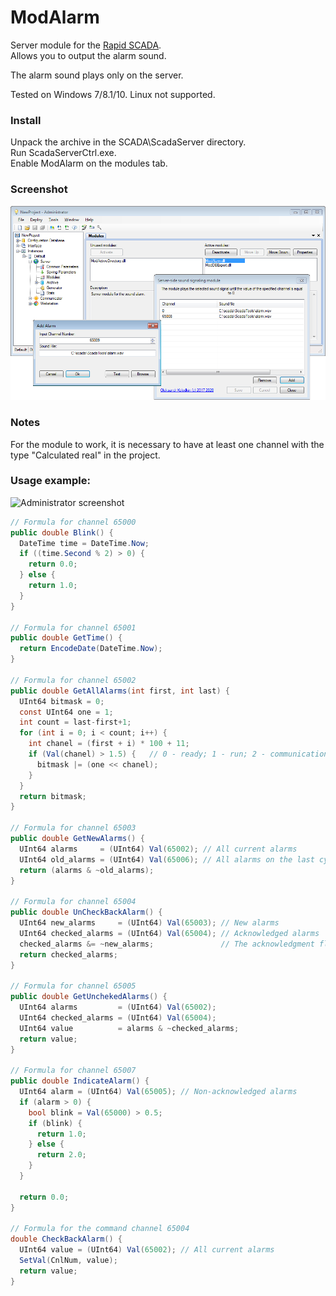 ﻿# ModAlarm
Server module for the [Rapid SCADA](https://rapidscada.org/).  
Allows you to output the alarm sound.

The alarm sound plays only on the server.

Tested on Windows 7/8.1/10.
Linux not supported.

### Install
Unpack the archive in the SCADA\ScadaServer directory.  
Run ScadaServerCtrl.exe.  
Enable ModAlarm on the modules tab.

### Screenshot
![ModAlarm screenshot](https://github.com/kolod/modalarm/raw/master/screenshot.png)

### Notes
For the module to work, it is necessary to have at least one channel with the type "Calculated real" in the project.

### Usage example:
![Administrator screenshot](https://github.com/kolod/modalarm/raw/master/screenshot-setup.png)

```C#
// Formula for channel 65000
public double Blink() {
  DateTime time = DateTime.Now;
  if ((time.Second % 2) > 0) {
    return 0.0;
  } else {
    return 1.0;
  }
}

// Formula for channel 65001
public double GetTime() {
  return EncodeDate(DateTime.Now);
}

// Formula for channel 65002
public double GetAllAlarms(int first, int last) {
  UInt64 bitmask = 0;
  const UInt64 one = 1;
  int count = last-first+1;
  for (int i = 0; i < count; i++) {
    int chanel = (first + i) * 100 + 11;
    if (Val(chanel) > 1.5) {   // 0 - ready; 1 - run; 2 - communication lost; 3 - alarm
      bitmask |= (one << chanel);
    }
  }
  return bitmask;
}

// Formula for channel 65003
public double GetNewAlarms() {
  UInt64 alarms     = (UInt64) Val(65002); // All current alarms
  UInt64 old_alarms = (UInt64) Val(65006); // All alarms on the last cycle
  return (alarms & ~old_alarms);
}

// Formula for channel 65004
public double UnCheckBackAlarm() {
  UInt64 new_alarms     = (UInt64) Val(65003); // New alarms
  UInt64 checked_alarms = (UInt64) Val(65004); // Acknowledged alarms
  checked_alarms &= ~new_alarms;               // The acknowledgment flag is resetting in the absence of an alarm
  return checked_alarms;
}

// Formula for channel 65005
public double GetUnchekedAlarms() {
  UInt64 alarms         = (UInt64) Val(65002);
  UInt64 checked_alarms = (UInt64) Val(65004);
  UInt64 value          = alarms & ~checked_alarms;
  return value;
}

// Formula for channel 65007
public double IndicateAlarm() {
  UInt64 alarm = (UInt64) Val(65005); // Non-acknowledged alarms
  if (alarm > 0) {
    bool blink = Val(65000) > 0.5;
    if (blink) {
      return 1.0;
    } else {
      return 2.0;
    }
  }

  return 0.0;
}

// Formula for the command channel 65004
double CheckBackAlarm() {
  UInt64 value = (UInt64) Val(65002); // All current alarms
  SetVal(CnlNum, value);
  return value;
}
```